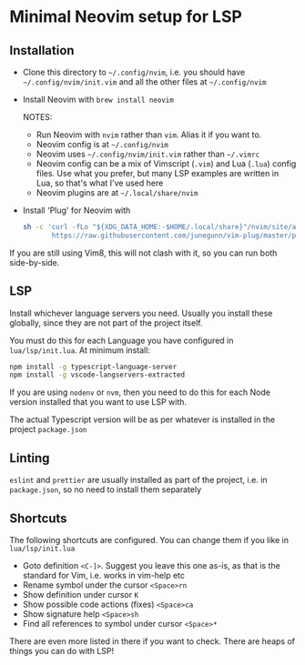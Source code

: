 # Minimal Neovim setup for LSP

## Installation

- Clone this directory to `~/.config/nvim`, i.e. you should have `~/.config/nvim/init.vim` and all the other files at `~/.config/nvim`

- Install Neovim with `brew install neovim`

  NOTES:

     - Run Neovim with `nvim` rather than `vim`. Alias it if you want to.
     - Neovim config is at `~/.config/nvim`
     - Neovim uses `~/.config/nvim/init.vim` rather than `~/.vimrc`
     - Neovim config can be a mix of Vimscript (`.vim`) and Lua (`.lua`) config files. Use what you prefer, but many LSP examples are written in Lua, so that's what I've used here
     - Neovim plugins are at `~/.local/share/nvim`

- Install 'Plug' for Neovim with

  ```sh
  sh -c 'curl -fLo "${XDG_DATA_HOME:-$HOME/.local/share}"/nvim/site/autoload/plug.vim --create-dirs \
         https://raw.githubusercontent.com/junegunn/vim-plug/master/plug.vim'
  ```

If you are still using Vim8, this will not clash with it, so you can run both side-by-side.

## LSP

Install whichever language servers you need. Usually you install these globally, since they are not part of the project itself.

You must do this for each Language you have configured in `lua/lsp/init.lua`. At minimum install:

```sh
npm install -g typescript-language-server
npm install -g vscode-langservers-extracted
```

If you are using `nodenv` or `nvm`, then you need to do this for each Node version installed that you want to use LSP with.

The actual Typescript version will be as per whatever is installed in the project `package.json`

## Linting

`eslint` and `prettier` are usually installed as part of the project, i.e. in `package.json`, so no need to install them separately

## Shortcuts

The following shortcuts are configured. You can change them if you like in `lua/lsp/init.lua`

- Goto definition `<C-]>`. Suggest you leave this one as-is, as that is the standard for Vim, i.e. works in vim-help etc
- Rename symbol under the cursor `<Space>rn`
- Show definition under cursor `K`
- Show possible code actions (fixes) `<Space>ca`
- Show signature help `<Space>sh`
- Find all references to symbol under cursor `<Space>*`

There are even more listed in there if you want to check. There are heaps of things you can do with LSP!
